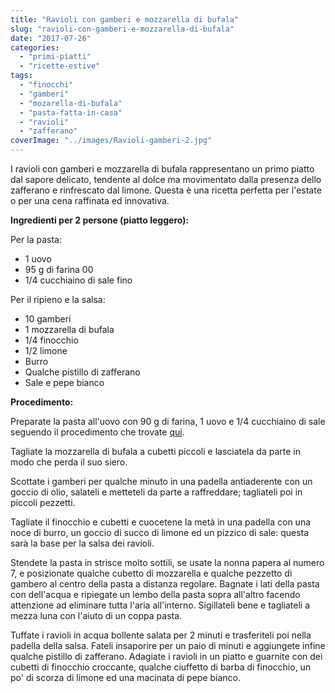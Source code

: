 ```yaml
---
title: "Ravioli con gamberi e mozzarella di bufala"
slug: "ravioli-con-gamberi-e-mozzarella-di-bufala"
date: "2017-07-26"
categories: 
  - "primi-piatti"
  - "ricette-estive"
tags: 
  - "finocchi"
  - "gamberi"
  - "mozarella-di-bufala"
  - "pasta-fatta-in-casa"
  - "ravioli"
  - "zafferano"
coverImage: "../images/Ravioli-gamberi-2.jpg"
---
```


I ravioli con gamberi e mozzarella di bufala rappresentano un primo piatto dal sapore delicato, tendente al dolce ma movimentato dalla presenza dello zafferano e rinfrescato dal limone. Questa è una ricetta perfetta per l'estate o per una cena raffinata ed innovativa.

**Ingredienti per 2 persone (piatto leggero):**

Per la pasta:

- 1 uovo
- 95 g di farina 00
- 1/4 cucchiaino di sale fino

Per il ripieno e la salsa:

- 10 gamberi
- 1 mozzarella di bufala
- 1/4 finocchio
- 1/2 limone
- Burro
- Qualche pistillo di zafferano
- Sale e pepe bianco

**Procedimento:**

Preparate la pasta all'uovo con 90 g di farina, 1 uovo e 1/4 cucchiaino di sale seguendo il procedimento che trovate [qui](https://cucinadalnord.it/pasta-uovo-fatta-in-casa/).

Tagliate la mozzarella di bufala a cubetti piccoli e lasciatela da parte in modo che perda il suo siero.

Scottate i gamberi per qualche minuto in una padella antiaderente con un goccio di olio, salateli e metteteli da parte a raffreddare; tagliateli poi in piccoli pezzetti.

Tagliate il finocchio e cubetti e cuocetene la metà in una padella con una noce di burro, un goccio di succo di limone ed un pizzico di sale: questa sarà la base per la salsa dei ravioli.

Stendete la pasta in strisce molto sottili, se usate la nonna papera al numero 7, e posizionate qualche cubetto di mozzarella e qualche pezzetto di gambero al centro della pasta a distanza regolare. Bagnate i lati della pasta con dell'acqua e ripiegate un lembo della pasta sopra all'altro facendo attenzione ad eliminare tutta l'aria all'interno. Sigillateli bene e tagliateli a mezza luna con l'aiuto di un coppa pasta.

Tuffate i ravioli in acqua bollente salata per 2 minuti e trasferiteli poi nella padella della salsa. Fateli insaporire per un paio di minuti e aggiungete infine qualche pistillo di zafferano. Adagiate i ravioli in un piatto e guarnite con dei cubetti di finocchio croccante, qualche ciuffetto di barba di finocchio, un po' di scorza di limone ed una macinata di pepe bianco.

